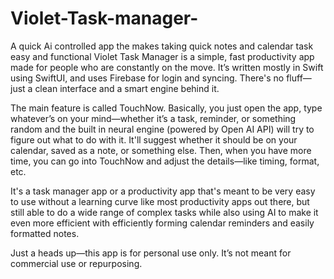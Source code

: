 # Violet-Task-manager-
A quick Ai controlled app the makes taking quick notes and calendar task easy and functional 
Violet Task Manager is a simple, fast productivity app made for people who are constantly on the move. It’s written mostly in Swift using SwiftUI, and uses Firebase for login and syncing. There's no fluff—just a clean interface and a smart engine behind it.

The main feature is called TouchNow. Basically, you just open the app, type whatever’s on your mind—whether it’s a task, reminder, or something random and the built in neural engine (powered by Open AI API) will try to figure out what to do with it. It'll suggest whether it should be on your calendar, saved as a note, or something else. Then, when you have more time, you can go into TouchNow and adjust the details—like timing, format, etc.

It's a task manager app or a productivity app that's meant to be very easy to use without a learning curve like most productivity apps out there, but still able to do a wide range of complex tasks while also using AI to make it even more efficient with efficiently forming calendar reminders and easily formatted notes.

Just a heads up—this app is for personal use only. It’s not meant for commercial use or repurposing.
